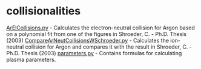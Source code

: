 # collisionalities

[ArElCollisions.py](ArElCollisions.py) - Calculates the electron-neutral
collision for Argon based on a polynomial fit from one of the figures
in Shroeder, C. - Ph.D. Thesis (2003)
[CompareArNeutCollisionsWSchroeder.py](CompareArNeutCollisionsWSchroeder.py) -
Calculates the ion-neutral collision for Argon and compares it with the
result in Shroeder, C. - Ph.D. Thesis (2003)
[parameters.py](parameters.py) - Contains formulas for calculating
plasma parameters.
